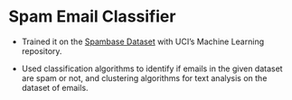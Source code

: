 # Spam Email Classifier

- Trained it on the [Spambase Dataset](https://archive.ics.uci.edu/ml/datasets/spambase) with UCI’s Machine Learning repository. 

- Used classification algorithms to identify if emails in the given dataset are spam or not, and clustering algorithms for text analysis on the dataset of emails.

